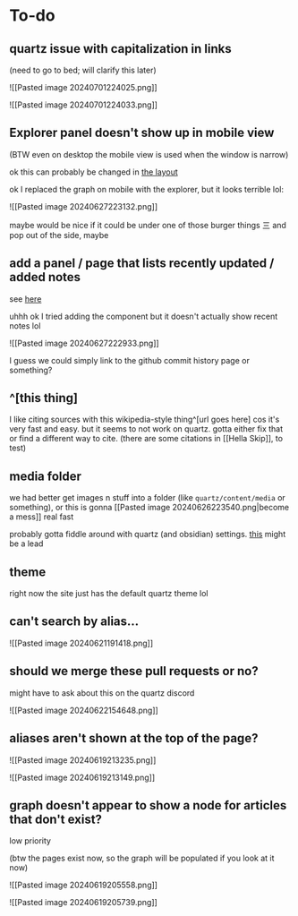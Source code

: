 # To-do
## quartz issue with capitalization in links
(need to go to bed; will clarify this later)

![[Pasted image 20240701224025.png]]

![[Pasted image 20240701224033.png]]
## Explorer panel doesn't show up in mobile view
(BTW even on desktop the mobile view is used when the window is narrow)

ok this can probably be changed in [the layout](https://quartz.jzhao.xyz/layout)

ok I replaced the graph on mobile with the explorer, but it looks terrible lol:

![[Pasted image 20240627223132.png]]

maybe would be nice if it could be under one of those burger things 三 and pop out of the side, maybe
## add a panel / page that lists recently updated / added notes
see [here](https://quartz.jzhao.xyz/features/recent-notes)

uhhh ok I tried adding the component but it doesn't actually show recent notes lol

![[Pasted image 20240627222933.png]]

I guess we could simply link to the github commit history page or something?
## ^[this thing]
I like citing sources with this wikipedia-style thing^[url goes here] cos it's very fast and easy. but it seems to not work on quartz. gotta either fix that or find a different way to cite. (there are some citations in [[Hella Skip]], to test)
## media folder
we had better get images n stuff into a folder (like `quartz/content/media` or something), or this is gonna [[Pasted image 20240626223540.png|become a mess]] real fast

probably gotta fiddle around with quartz (and obsidian) settings. [this](https://quartz.jzhao.xyz/plugins/CrawlLinks) might be a lead
## theme
right now the site just has the default quartz theme lol
## can't search by alias...
![[Pasted image 20240621191418.png]]
## should we merge these pull requests or no?
might have to ask about this on the quartz discord

![[Pasted image 20240622154648.png]]
## aliases aren't shown at the top of the page?
![[Pasted image 20240619213235.png]]

![[Pasted image 20240619213149.png]]
## graph doesn't appear to show a node for articles that don't exist?
low priority

(btw the pages exist now, so the graph will be populated if you look at it now)

![[Pasted image 20240619205558.png]]

![[Pasted image 20240619205739.png]]